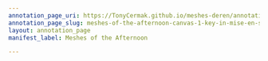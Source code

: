 ```yaml
---
annotation_page_uri: https://TonyCermak.github.io/meshes-deren/annotations/meshes-of-the-afternoon-canvas-1-key-in-mise-en-sc-ne.json
annotation_page_slug: meshes-of-the-afternoon-canvas-1-key-in-mise-en-sc-ne
layout: annotation_page
manifest_label: Meshes of the Afternoon

---
```

